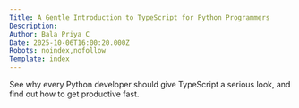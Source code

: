 ```yaml
---
Title: A Gentle Introduction to TypeScript for Python Programmers
Description: 
Author: Bala Priya C
Date: 2025-10-06T16:00:20.000Z
Robots: noindex,nofollow
Template: index
---
```

See why every Python developer should give TypeScript a serious look, and find out how to get productive fast.